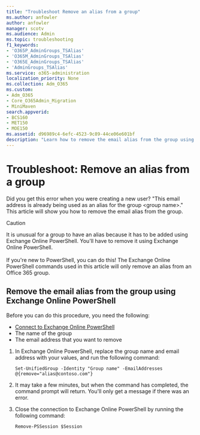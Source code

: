 ```yaml
---
title: "Troubleshoot Remove an alias from a group"
ms.author: anfowler
author: anfowler
manager: scotv
ms.audience: Admin
ms.topic: troubleshooting
f1_keywords:
- 'O365P_AdminGroups_TSAlias'
- 'O365M_AdminGroups_TSAlias'
- 'O365E_AdminGroups_TSAlias'
- 'AdminGroups_TSAlias'
ms.service: o365-administration
localization_priority: None
ms.collection: Adm_O365
ms.custom:
- Adm_O365
- Core_O365Admin_Migration
- MiniMaven
search.appverid:
- BCS160
- MET150
- MOE150
ms.assetid: d96989c4-6efc-4523-9c89-44ce06e601bf
description: "Learn how to remove the email alias from the group using Exchange Online PowerShell."
---
```


# Troubleshoot: Remove an alias from a group

Did you get this error when you were creating a new user? "This email address is already being used as an alias for the group \<group name>." This article will show you how to remove the email alias from the group.
  
> [!CAUTION]
> It is unusual for a group to have an alias because it has to be added using Exchange Online PowerShell. You'll have to remove it using Exchange Online PowerShell. <br><br>If you're new to PowerShell, you can do this! The Exchange Online PowerShell commands used in this article will only remove an alias from an Office 365 group. 
  
## Remove the email alias from the group using Exchange Online PowerShell

Before you can do this procedure, you need the following:
  
- [Connect to Exchange Online PowerShell](https://go.microsoft.com/fwlink/p/?linkid=396554 )  
- The name of the group   
- The email address that you want to remove
    
1. In Exchange Online PowerShell, replace the group name and email address with your values, and run the following command: 
    
   ```
   Set-UnifiedGroup -Identity "Group name" -EmailAddresses @{remove="alias@contoso.com"}
   ```

2. It may take a few minutes, but when the command has completed, the command prompt will return. You'll only get a message if there was an error.
    
3. Close the connection to Exchange Online PowerShell by running the following command:
     
   ```
   Remove-PSSession $Session
   ```



